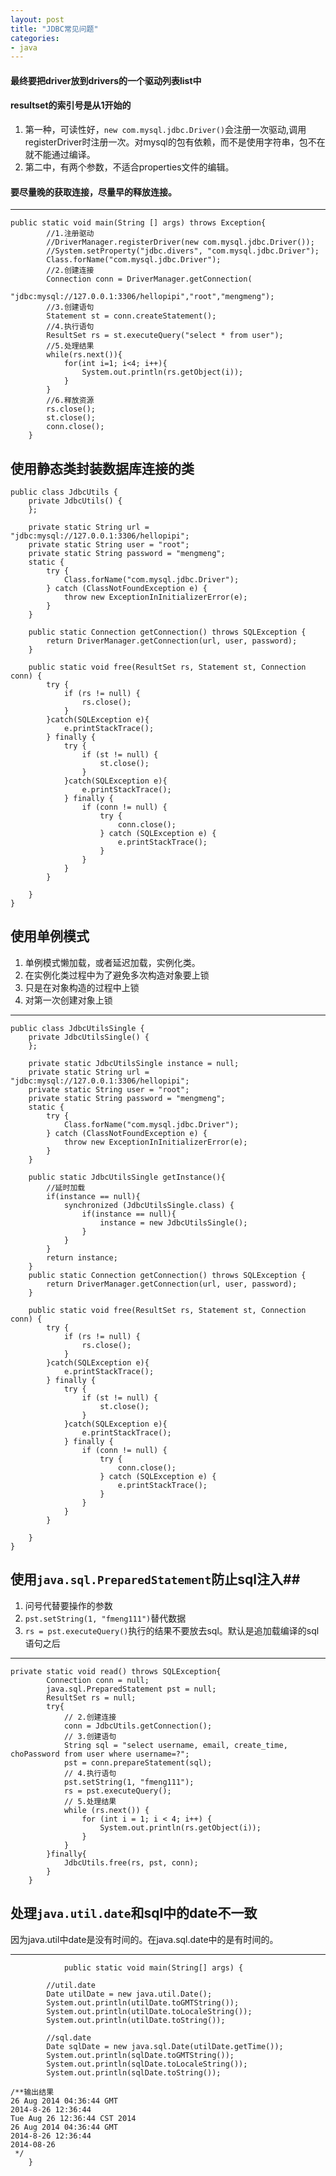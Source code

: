 ```yaml
---
layout: post
title: "JDBC常见问题"
categories:
- java
---
```

#### 最终要把driver放到drivers的一个驱动列表list中 ####
#### resultset的索引号是从1开始的 ####
1. 第一种，可读性好，`new com.mysql.jdbc.Driver()`会注册一次驱动,调用registerDriver时注册一次。对mysql的包有依赖，而不是使用字符串，包不在就不能通过编译。
2. 第二中，有两个参数，不适合properties文件的编辑。


#### 要尽量晚的获取连接，尽量早的释放连接。 ####


----

	public static void main(String [] args) throws Exception{
			//1.注册驱动
			//DriverManager.registerDriver(new com.mysql.jdbc.Driver());
			//System.setProperty("jdbc.divers", "com.mysql.jdbc.Driver");
			Class.forName("com.mysql.jdbc.Driver");
			//2.创建连接
			Connection conn = DriverManager.getConnection(
					"jdbc:mysql://127.0.0.1:3306/hellopipi","root","mengmeng");
			//3.创建语句
			Statement st = conn.createStatement();
			//4.执行语句
			ResultSet rs = st.executeQuery("select * from user");
			//5.处理结果
			while(rs.next()){
				for(int i=1; i<4; i++){
					System.out.println(rs.getObject(i));
				}
			}
			//6.释放资源
			rs.close();
			st.close();
			conn.close();
		}

## 使用静态类封装数据库连接的类 ##

	public class JdbcUtils {
		private JdbcUtils() {
		};
	
		private static String url = "jdbc:mysql://127.0.0.1:3306/hellopipi";
		private static String user = "root";
		private static String password = "mengmeng";
		static {
			try {
				Class.forName("com.mysql.jdbc.Driver");
			} catch (ClassNotFoundException e) {
				throw new ExceptionInInitializerError(e);
			}
		}
	
		public static Connection getConnection() throws SQLException {
			return DriverManager.getConnection(url, user, password);
		}
	
		public static void free(ResultSet rs, Statement st, Connection conn) {
			try {
				if (rs != null) {
					rs.close();
				}
			}catch(SQLException e){
				e.printStackTrace();
			} finally {
				try {
					if (st != null) {
						st.close();
					}
				}catch(SQLException e){
					e.printStackTrace();
				} finally {
					if (conn != null) {
						try {
							conn.close();
						} catch (SQLException e) {
							e.printStackTrace();
						}
					}
				}
			}
	
		}
	}

## 使用单例模式 ##

1. 单例模式懒加载，或者延迟加载，实例化类。
2. 在实例化类过程中为了避免多次构造对象要上锁
3. 只是在对象构造的过程中上锁
4. 对第一次创建对象上锁



---
	public class JdbcUtilsSingle {
		private JdbcUtilsSingle() {
		};
	
		private static JdbcUtilsSingle instance = null;
		private static String url = "jdbc:mysql://127.0.0.1:3306/hellopipi";
		private static String user = "root";
		private static String password = "mengmeng";
		static {
			try {
				Class.forName("com.mysql.jdbc.Driver");
			} catch (ClassNotFoundException e) {
				throw new ExceptionInInitializerError(e);
			}
		}
		
		public static JdbcUtilsSingle getInstance(){
			//延时加载
			if(instance == null){
				synchronized (JdbcUtilsSingle.class) {
					if(instance == null){
						instance = new JdbcUtilsSingle();
					}
				}
			}
			return instance;
		}
		public static Connection getConnection() throws SQLException {
			return DriverManager.getConnection(url, user, password);
		}
	
		public static void free(ResultSet rs, Statement st, Connection conn) {
			try {
				if (rs != null) {
					rs.close();
				}
			}catch(SQLException e){
				e.printStackTrace();
			} finally {
				try {
					if (st != null) {
						st.close();
					}
				}catch(SQLException e){
					e.printStackTrace();
				} finally {
					if (conn != null) {
						try {
							conn.close();
						} catch (SQLException e) {
							e.printStackTrace();
						}
					}
				}
			}
	
		}
	}

## 使用`java.sql.PreparedStatement`防止sql注入##

1. 问号代替要操作的参数
2. `pst.setString(1, "fmeng111")`替代数据
3. `rs = pst.executeQuery()`执行的结果不要放去sql。默认是追加载编译的sql语句之后


---

	private static void read() throws SQLException{
			Connection conn = null;
			java.sql.PreparedStatement pst = null;
			ResultSet rs = null;
			try{
				// 2.创建连接
				conn = JdbcUtils.getConnection();
				// 3.创建语句
				String sql = "select username, email, create_time, choPassword from user where username=?";
				pst = conn.prepareStatement(sql);
				// 4.执行语句
				pst.setString(1, "fmeng111");
				rs = pst.executeQuery();
				// 5.处理结果
				while (rs.next()) {
					for (int i = 1; i < 4; i++) {
						System.out.println(rs.getObject(i));
					}
				}
			}finally{
				JdbcUtils.free(rs, pst, conn);
			}
		}

## 处理`java.util.date`和sql中的date不一致 ##
因为java.util中date是没有时间的。在java.sql.date中的是有时间的。


----
				public static void main(String[] args) {
			
			//util.date
			Date utilDate = new java.util.Date();
			System.out.println(utilDate.toGMTString());
			System.out.println(utilDate.toLocaleString());
			System.out.println(utilDate.toString());

			//sql.date
			Date sqlDate = new java.sql.Date(utilDate.getTime());
			System.out.println(sqlDate.toGMTString());
			System.out.println(sqlDate.toLocaleString());
			System.out.println(sqlDate.toString());
	
	/**输出结果
	26 Aug 2014 04:36:44 GMT
	2014-8-26 12:36:44
	Tue Aug 26 12:36:44 CST 2014
	26 Aug 2014 04:36:44 GMT
	2014-8-26 12:36:44
	2014-08-26
	 */
		}